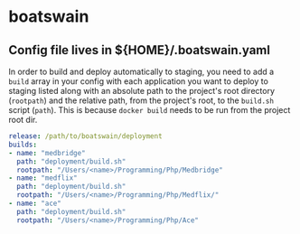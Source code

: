 # boatswain

## Config file lives in ${HOME}/.boatswain.yaml
In order to build and deploy automatically to staging, you need to add a `build` array in your config with each application you want to deploy to staging listed along with an absolute path to the project's root directory (`rootpath`) and the relative path, from the project's root, to the `build.sh` script (`path`). This is because `docker build` needs to be run from the project root dir.

```yaml
release: /path/to/boatswain/deployment
builds:
- name: "medbridge"
  path: "deployment/build.sh"
  rootpath: "/Users/<name>/Programming/Php/Medbridge"
- name: "medflix"
  path: "deployment/build.sh"
  rootpath: "/Users/<name>/Programming/Php/Medflix/"
- name: "ace"
  path: "deployment/build.sh"
  rootpath: "/Users/<name>/Programming/Php/Ace"
```

